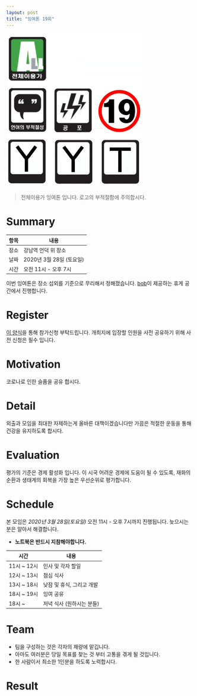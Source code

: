 ```yaml
---
layout: post
title: "잉여톤 19회"
---
```


![poster](/images/19/yyt_19.png)

> 전체이용가 잉여톤 입니다. 로고의 부적절함에 주의합시다. 

# Summary

| 항목 | 내용                              |
| ---- | --------------------------------- |
| 장소 | 강남역 언덕 위 장소               |
| 날짜 | 2020년 3월 28일 (토요일)          |
| 시간 | 오전 11시 - 오후 7시              |


이번 잉여톤은 장소 섭외를 기준으로 무리해서 정해졌습니다. 
[bob](https://github.com/doodoori2)이 제공하는 휴게 공간에서 진행합니다. 

# Register

[이 양식](https://doodoori2.typeform.com/to/sBPS82)을 통해 참가신청 부탁드립니다. 개최지에 입장할 인원을 사전 공유하기 위해 사전 신청은 필수 입니다.

# Motivation

코로나로 인한 슬픔을 공유 합시다. 

# Detail

외출과 모임을 최대한 자제하는게 올바른 대책이겠습니다만 
가끔은 적절한 운동을 통해 건강을 유지하도록 합시다. 

# Evaluation

평가의 기준은 경제 활성화 입니다. 
이 시국 어려운 경제에 도움이 될 수 있도록, 재화의 순환과 생태계의 회복을 가장 높은 우선순위로 평가합니다. 

# Schedule

본 모임은 _2020년 3월 28일(토요일)_ 오전 11시 - 오후 7시까지 진행됩니다. 늦으시는 분은 알아서 해결합니다. 

- **노트북은 반드시 지참해야합니다.**

| 시간        | 내용                              |
| ----------- | --------------------------------- |
| 11시 ~ 12시 | 인사 및 각자 할일                 |
| 12시 ~ 13시 | 점심 식사                         |
| 13시 ~ 18시 | 낮잠 및 휴식, 그리고 개발         |
| 18시 ~ 19시 | 잉여 공유                         |
| 18시 ~      | 저녁 식사 (원하시는 분들)         |

# Team

- 팀을 구성하는 것은 각자의 재량에 맡깁니다.
- 아마도 여러분은 당일 목표를 찾는 것 부터 고통을 겪게 될 것입니다. 
- 한 사람이서 최소한 1인분을 하도록 노력합시다. 

# Result



